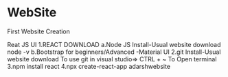 # WebSite
First Website Creation

Reat JS UI
1.REACT DOWNLOAD
    a.Node JS Install-Usual website download
        node -v
    b.Bootstrap for beginners/Advanced -Material UI
2.git Install-Usual website download
    To use git in visual studio=> CTRL + ~
    To Open terminal
3.npm install react
4.npx create-react-app adarshwebsite



